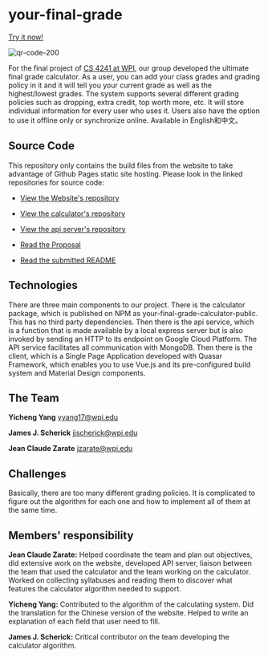 # your-final-grade

[Try it now!](https://jcharante.com/your-final-grade)

![qr-code-200](https://user-images.githubusercontent.com/13973198/66542565-eb329980-eb00-11e9-9984-0c6c51c5b9f6.png)

For the final project of [CS 4241 at WPI](https://cs4241-19a.github.io/), our group developed the ultimate final grade calculator. As a user, you can add your class grades and grading policy in it and it will tell you your current grade as well as the highest/lowest grades. The system supports several different grading policies such as dropping, extra credit, top worth more, etc. It will store individual information for every user who uses it. Users also have the option to use it offline only or synchronize online. Available in English和中文。

## Source Code

This repository only contains the build files from the website to take advantage of Github Pages static site hosting. Please look in the linked repositories for source code:

- [View the Website's repository](https://github.com/JCharante/your-final-grade-spa)
- [View the calculator's repository](https://github.com/JCharante/your-final-grade-calculator)
- [View the api server's repository](https://github.com/JCharante/your-final-grade-calculator)

- [Read the Proposal](https://github.com/yangjack1998/fp/blob/master/Proposal.md)
- [Read the submitted README](https://github.com/yangjack1998/fp/tree/master)

## Technologies
There are three main components to our project. There is the calculator package, which is published on NPM as your-final-grade-calculator-public. This has no third party dependencies. Then there is the api service, which is a function that is made available by a local express server but is also invoked by sending an HTTP to its endpoint on Google Cloud Platform. The API service facilitates all communication with MongoDB. Then there is the client, which is a Single Page Application developed with Quasar Framework, which enables you to use Vue.js and its pre-configured build system and Material Design components.


## The Team
**Yicheng Yang** <yyang17@wpi.edu>

**James J. Scherick** <jjscherick@wpi.edu>

**Jean Claude Zarate** <jzarate@wpi.edu>

## Challenges 
Basically, there are too many different grading policies. It is complicated to figure out the algorithm for each one and how to implement all of them at the same time. 

## Members' responsibility
**Jean Claude Zarate:** Helped coordinate the team and plan out objectives, did extensive work on the website, developed API server, liaison between the team that used the calculator and the team working on the calculator. Worked on collecting syllabuses and reading them to discover what features the calculator algorithm needed to support.

**Yicheng Yang:** Contributed to the algorithm of the calculating system. Did the translation for the Chinese version of the website. Helped to write an explanation of each field that user need to fill.

**James J. Scherick:** Critical contributor on the team developing the calculator algorithm.
